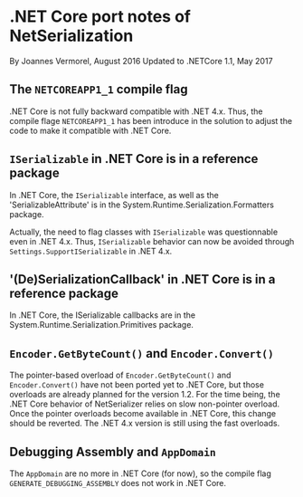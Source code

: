 # .NET Core port notes of NetSerialization
By Joannes Vermorel, August 2016
Updated to .NETCore 1.1, May 2017

## The `NETCOREAPP1_1` compile flag

.NET Core is not fully backward compatible with .NET 4.x. Thus,
the compile flage `NETCOREAPP1_1` has been introduce in the solution
to adjust the code to make it compatible with .NET Core.

## `ISerializable` in .NET Core is in a reference package

In .NET Core, the `ISerializable` interface, as well as the
'SerializableAttribute' is in the System.Runtime.Serialization.Formatters package. 

Actually, the need to flag classes with `ISerializable` was questionnable
even in .NET 4.x. Thus, `ISerializable` behavior can now be avoided
through `Settings.SupportISerializable` in .NET 4.x.

## '(De)SerializationCallback' in .NET Core is in a reference package

In .NET Core, the ISerializable callbacks are in the
System.Runtime.Serialization.Primitives package.

## `Encoder.GetByteCount()` and `Encoder.Convert()`

The pointer-based overload of `Encoder.GetByteCount()` and `Encoder.Convert()`
have not been ported yet to .NET Core, but those overloads are already planned
for the version 1.2. For the time being, the .NET Core behavior of NetSerializer
relies on slow non-pointer overload. Once the pointer overloads become available
in .NET Core, this change should be reverted. The .NET 4.x version is still using
the fast overloads.

## Debugging Assembly and `AppDomain`

The `AppDomain` are no more in .NET Core (for now), so the compile flag
`GENERATE_DEBUGGING_ASSEMBLY` does not work in .NET Core.
